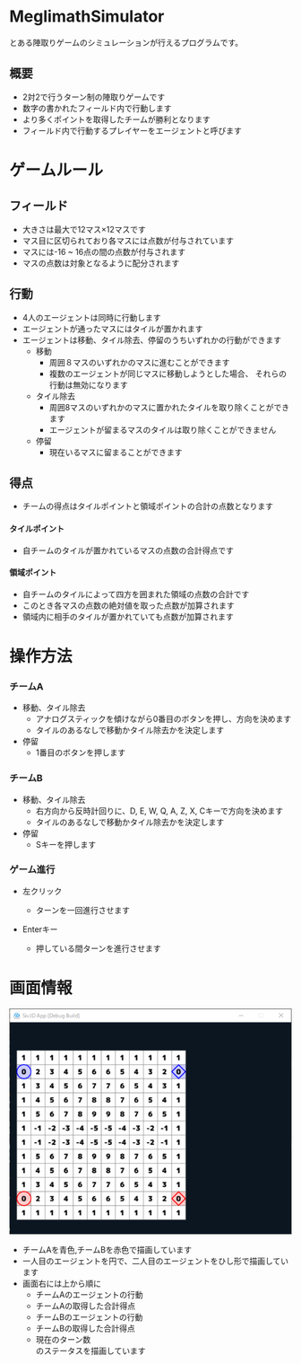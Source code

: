 # MeglimathSimulator
とある陣取りゲームのシミュレーションが行えるプログラムです。

## 概要
+ 2対2で行うターン制の陣取りゲームです
+ 数字の書かれたフィールド内で行動します
+ より多くポイントを取得したチームが勝利となります
+ フィールド内で行動するプレイヤーをエージェントと呼びます

# ゲームルール
## フィールド
+ 大きさは最大で12マス×12マスです
+ マス目に区切られており各マスには点数が付与されています
+ マスには-16 ~ 16点の間の点数が付与されます
+ マスの点数は対象となるように配分されます

## 行動
+ 4人のエージェントは同時に行動します
+ エージェントが通ったマスにはタイルが置かれます
+ エージェントは移動、タイル除去、停留のうちいずれかの行動ができます
    - 移動  
        * 周囲８マスのいずれかのマスに進むことができます  
        * 複数のエージェントが同じマスに移動しようとした場合、
        それらの行動は無効になります
    - タイル除去  
        * 周囲8マスのいずれかのマスに置かれたタイルを取り除くことができます  
        * エージェントが留まるマスのタイルは取り除くことができません
    - 停留  
        * 現在いるマスに留まることができます

## 得点
+ チームの得点はタイルポイントと領域ポイントの合計の点数となります
#### タイルポイント
+ 自チームのタイルが置かれているマスの点数の合計得点です

#### 領域ポイント
+ 自チームのタイルによって四方を囲まれた領域の点数の合計です
+ このとき各マスの点数の絶対値を取った点数が加算されます
+ 領域内に相手のタイルが置かれていても点数が加算されます

# 操作方法
### チームA
+ 移動、タイル除去
    - アナログスティックを傾けながら0番目のボタンを押し、方向を決めます
    - タイルのあるなしで移動かタイル除去かを決定します
+ 停留
    - 1番目のボタンを押します

### チームB
+ 移動、タイル除去
    - 右方向から反時計回りに、D, E, W, Q, A, Z, X, Cキーで方向を決めます
    - タイルのあるなしで移動かタイル除去かを決定します
+ 停留
    - Sキーを押します

### ゲーム進行
+ 左クリック
    - ターンを一回進行させます

+ Enterキー
    - 押している間ターンを進行させます

# 画面情報
![demo](https://github.com/Eulerd/MeglimathSimulator/blob/release/media/demo.gif)
+ チームAを青色,チームBを赤色で描画しています
+ 一人目のエージェントを円で、二人目のエージェントをひし形で描画しています
+ 画面右には上から順に
    - チームAのエージェントの行動
    - チームAの取得した合計得点
    - チームBのエージェントの行動
    - チームBの取得した合計得点
    - 現在のターン数  
    のステータスを描画しています